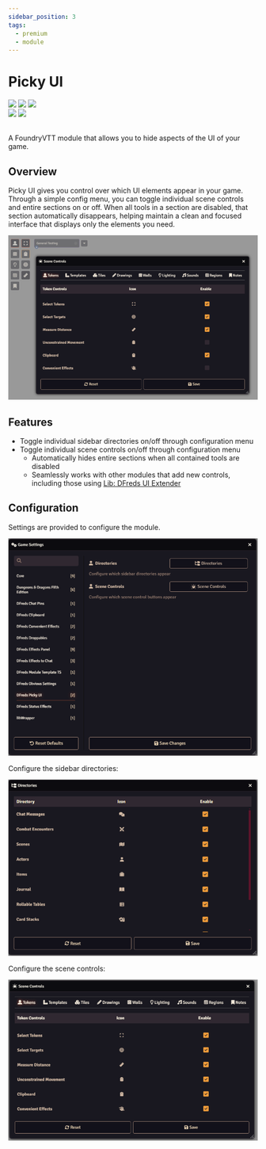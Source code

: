 ```yaml
---
sidebar_position: 3
tags:
  - premium
  - module
---
```


# Picky UI

<img src="https://img.shields.io/badge/Early%20Access-9b59b6?style=for-the-badge"/>
<img src="https://img.shields.io/badge/Any%20System-00aaaa?style=for-the-badge"/>
<a target="_blank" href="https://foundryvtt.com/packages/dfreds-picky-ui"><img src="https://img.shields.io/badge/Download-2e2e2e?style=for-the-badge"/></a>
<br />
<img src="https://img.shields.io/badge/Version-v1.0.0-007ec6?style=for-the-badge&labelColor=555555" />
<img src="https://img.shields.io/badge/13-fe6a1f?style=for-the-badge&logo=foundryvirtualtabletop&label=Foundry%20Version" />
<br/>
<br/>

A FoundryVTT module that allows you to hide aspects of the UI of your game.

## Overview

Picky UI gives you control over which UI elements appear in your game. Through a
simple config menu, you can toggle individual scene controls and entire sections
on or off. When all tools in a section are disabled, that section automatically
disappears, helping maintain a clean and focused interface that displays only
the elements you need.

![Picky UI](./img/picky-ui.png)

## Features

- Toggle individual sidebar directories on/off through configuration menu
- Toggle individual scene controls on/off through configuration menu
  - Automatically hides entire sections when all contained tools are disabled
  - Seamlessly works with other modules that add new controls, including those using [Lib: DFreds UI Extender](https://foundryvtt.com/packages/lib-dfreds-ui-extender)

## Configuration

Settings are provided to configure the module.

![Settings](./img/settings.png)

Configure the sidebar directories:

![Directories Config](./img/directories-config.png)

Configure the scene controls:

![Scene Controls Config](./img/scene-controls-config.png)